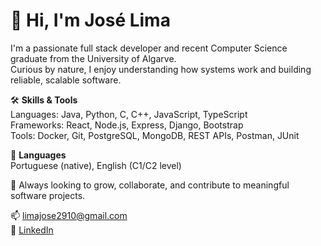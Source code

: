 # 👋 Hi, I'm José Lima

I'm a passionate full stack developer and recent Computer Science graduate from the University of Algarve.  
Curious by nature, I enjoy understanding how systems work and building reliable, scalable software.

🛠️ **Skills & Tools**  
Languages: Java, Python, C, C++, JavaScript, TypeScript  
Frameworks: React, Node.js, Express, Django, Bootstrap  
Tools: Docker, Git, PostgreSQL, MongoDB, REST APIs, Postman, JUnit  

💬 **Languages**  
Portuguese (native), English (C1/C2 level)

🎯 Always looking to grow, collaborate, and contribute to meaningful software projects.

📫 [limajose2910@gmail.com](mailto:limajose2910@gmail.com)  
🔗 [LinkedIn](https://www.linkedin.com/in/jos%C3%A9-lima-939385360)
